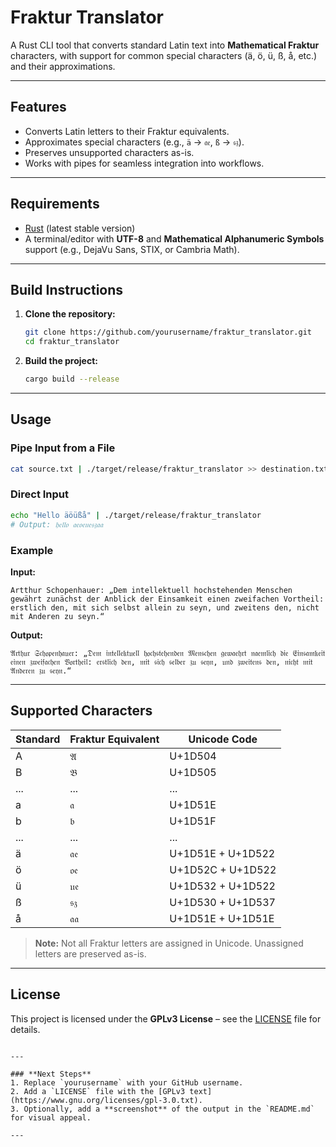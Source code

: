 # Fraktur Translator

A Rust CLI tool that converts standard Latin text into **Mathematical Fraktur** characters, with support for common special characters (ä, ö, ü, ß, å, etc.) and their approximations.

---

## Features

- Converts Latin letters to their Fraktur equivalents.
- Approximates special characters (e.g., `ä` → `𝔞𝔢`, `ß` → `𝔰𝔷`).
- Preserves unsupported characters as-is.
- Works with pipes for seamless integration into workflows.

---

## Requirements

- [Rust](https://www.rust-lang.org/tools/install) (latest stable version)
- A terminal/editor with **UTF-8** and **Mathematical Alphanumeric Symbols** support (e.g., DejaVu Sans, STIX, or Cambria Math).

---

## Build Instructions

1. **Clone the repository:**
   ```bash
   git clone https://github.com/yourusername/fraktur_translator.git
   cd fraktur_translator
   ```

2. **Build the project:**
   ```bash
   cargo build --release
   ```

---

## Usage

### **Pipe Input from a File**
```bash
cat source.txt | ./target/release/fraktur_translator >> destination.txt
```

### **Direct Input**
```bash
echo "Hello äöüßå" | ./target/release/fraktur_translator
# Output: 𝔥𝔢𝔩𝔩𝔬 𝔞𝔢𝔬𝔢𝔲𝔢𝔰𝔷𝔞𝔞
```

### **Example**
**Input:**
```
Artthur Schopenhauer: „Dem intellektuell hochstehenden Menschen gewährt zunächst der Anblick der Einsamkeit einen zweifachen Vortheil: erstlich den, mit sich selbst allein zu seyn, und zweitens den, nicht mit Anderen zu seyn.“
```
**Output:**
```
𝔄𝔯𝔱𝔥𝔲𝔯 𝔖𝔠𝔥𝔬𝔭𝔢𝔫𝔥𝔞𝔲𝔢𝔯: „𝔇𝔢𝔪 𝔦𝔫𝔱𝔢𝔩𝔩𝔢𝔨𝔱𝔲𝔢𝔩𝔩 𝔥𝔬𝔠𝔥𝔰𝔱𝔢𝔥𝔢𝔫𝔡𝔢𝔫 𝔐𝔢𝔫𝔰𝔠𝔥𝔢𝔫 𝔤𝔢𝔴𝔞𝔢𝔥𝔯𝔱 𝔫𝔞𝔢𝔪𝔩𝔦𝔠𝔥 𝔡𝔦𝔢 𝔈𝔦𝔫𝔰𝔞𝔪𝔨𝔢𝔦𝔱 𝔢𝔦𝔫𝔢𝔫 𝔷𝔴𝔢𝔦𝔣𝔞𝔠𝔥𝔢𝔫 𝔙𝔬𝔯𝔱𝔥𝔢𝔦𝔩: 𝔢𝔯𝔰𝔱𝔩𝔦𝔠𝔥 𝔡𝔢𝔫, 𝔪𝔦𝔱 𝔰𝔦𝔠𝔥 𝔰𝔢𝔩𝔟𝔢𝔯 𝔷𝔲 𝔰𝔢𝔶𝔫, 𝔲𝔫𝔡 𝔷𝔴𝔢𝔦𝔱𝔢𝔫𝔰 𝔡𝔢𝔫, 𝔫𝔦𝔠𝔥𝔱 𝔪𝔦𝔱 𝔄𝔫𝔡𝔢𝔯𝔢𝔫 𝔷𝔲 𝔰𝔢𝔶𝔫.“
```

---

## Supported Characters

| Standard | Fraktur Equivalent | Unicode Code |
|----------|--------------------|--------------|
| A        | 𝔄                 | U+1D504       |
| B        | 𝔅                 | U+1D505       |
| ...      | ...                | ...          |
| a        | 𝔞                 | U+1D51E       |
| b        | 𝔟                 | U+1D51F       |
| ...      | ...                | ...          |
| ä        | 𝔞𝔢               | U+1D51E + U+1D522 |
| ö        | 𝔬𝔢               | U+1D52C + U+1D522 |
| ü        | 𝔲𝔢               | U+1D532 + U+1D522 |
| ß        | 𝔰𝔷               | U+1D530 + U+1D537 |
| å        | 𝔞𝔞               | U+1D51E + U+1D51E |

> **Note:** Not all Fraktur letters are assigned in Unicode. Unassigned letters are preserved as-is.

---

## License

This project is licensed under the **GPLv3 License** – see the [LICENSE](LICENSE) file for details.
```

---

### **Next Steps**
1. Replace `yourusername` with your GitHub username.
2. Add a `LICENSE` file with the [GPLv3 text](https://www.gnu.org/licenses/gpl-3.0.txt).
3. Optionally, add a **screenshot** of the output in the `README.md` for visual appeal.

---
